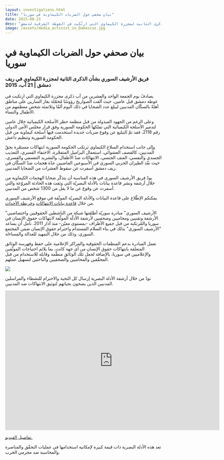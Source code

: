 ```yaml
---
layout: investigations.html
title: "بيان صحفي حول الضربات الكيماوية في سوريا"
date: 2015-08-21
desc: "بيان صحفي حول الضربات الكيماوية في سوريا في الذكرى الثانية لمجزرة الكيماوي التي ارتُكبت في الغوطة الشرقية لدمشق"
image: /assets/media_activist_in_Damascus.jpg
---
```


# بيان صحفي حول الضربات الكيماوية في سوريا

### فريق الأرشيف السوري بشأن الذكرى الثانية لمجزرة الكيماوي في ريف دمشق | 21 آب، 2015

يصادفُ يوم الجمعة الواحد والعشرين من آب ذكرى مجزرة الكيماوي التي ارتكبت في غوطة دمشق قبل عامين، حيث ألقت الصواريخ رؤوسًا مُحمّلة بغاز السارين على مناطق أهلةً بالسكّان المدنيين ليبلغ عدد الضحايا في ذلك اليوم ألفًا وثلاثمئة شخص معظمهم من الأطفال والنساء.

وعلى الرغم من الجهود المبذولة من قبل منظمة حظر الأسلحة الكيميائية خلال عامين لتدمير الأسلحة الكيميائية التي تملكها الحكومة السورية وفق قرار مجلس الأمن الدولي رقم 2118، فقد تمّ التبليغ عن وقوع ضربات جديدة استخدمت فيها أسلحة كيماوية من قبل الحكومة السورية وتنظيم داعش.

وإلى جانب استخدام السلاح الكيماوي ترتكب الحكومة السورية انتهاكات مستمّرة بحقّ المدنيين، كالقصف العشوائي، استعمال البراميل المتفجّرة، الاختفاء القسري، التعذيب الجسدي والنفسي، العنف الجنسي، الانتهاكات ضدّ الأطفال، والتشريد التعسفي والقسري، حيث نفّذ الطيران الحربي السوري في الأسبوعين الماضيين عدّة هجمات ضدّ السكّان في ريف دمشق أسفرت عن سقوط العشرات من الضحايا المدنيين.

يودّ فريق الأرشيف السوري في هذه المناسبة أن يتذكّر ضحايا الهجمات الكيماوية من خلال أرشفة ونشر قاعدة بيانات بالأدلة البصريّة التي وثقت هذه الحادثة المروّعة والتي أسفرت عن وقوع عن ما لا يقل من 1300 شخص من المدنيين.

يمكنكم الإطّلاع على قاعدة البيانات والأدلة البصريّة الموثّقة في موقع الأرشيف السوري من خلال [قاعدة بيانات الإنتهاكات](https://syrianarchive.org/database/) و[خريطة الأحداث](https://syrianarchive.org/database/map/).

"الأرشيف السوري" مبادرة سوريّة أطلقتها شبكة من الناشطين الحقوقيين واختصاصيي الأرشفة وتقنيين ومحاميين وصحفيين لأرشفة الأدلّة الموثِّقة لانتهاكات حقوق الإنسان في سوريا والمُرتكبة من قبل جميع الأطراف -بمستوى معيّن- منذ آذار 2011\. نأمل أن يساعد "الأرشيف السوري" بذلك في بناء السلام المستدام واحترام حقوق الإنسان ضمن المجتمع السوري، وذلك من خلال التمهيد للعدالة والمساءلة.

تعمل المبادرة بدعم المنظمات الحقوقية والمراكز الإعلامية على حفظ وفهرسة الوثائق المتعلقة بانتهاكات حقوق الإنسان من أي جهة كانت، بما يلائم احتياجات الموثّقين والإعلاميين في سوريا، بالإضافة لجعل تلك الوثائق منظّمة وقابلة للاستخدام من قبل المحقّقين والمحاميين والصحفيين والباحثين لتسهيل عملهم.

![](/assets/media_activist_in_Damascus.jpg)

نودّ من خلال أرشفة الأدلة البصرية إرسال كل التحية والاحترام للنشطاء والمراسلين المدنيين الذين يضحون بحياتهم لتوثيق الانتهاكات ضد المدنيين.

<iframe allowfullscreen="" src="https://www.youtube.com/embed/y6CZtF6pGvQ" width="690" height="450" frameborder="0"></iframe>

[تفاصيل الفيديو.](https://syrianarchive.org/database/507/)

تعد هذه الأدلة البصرية ذات قيمة كبيرة لإمكانية استخدامها في عمليات التحقّق والمناصرة والمحاسبة ضد مجرمي الحرب.



